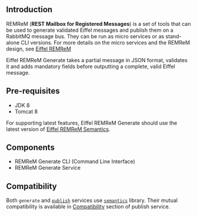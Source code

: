 ## Introduction

REMReM (**REST Mailbox for Registered Messages**) is a set of tools that can be used to generate validated Eiffel messages and publish them on a RabbitMQ message bus. They can be run as micro services or as stand-alone CLI versions. For more details on the micro services and the REMReM design, see [Eiffel REMReM](https://github.com/eiffel-community/eiffel-remrem)

Eiffel REMReM Generate takes a partial message in JSON format, validates it and adds mandatory fields before outputting a complete, valid Eiffel message.


## Pre-requisites

*   JDK 8
*   Tomcat 8

For supporting latest features, Eiffel REMReM Generate should use the latest version of [Eiffel REMReM Semantics](https://github.com/eiffel-community/eiffel-remrem-semantics).

## Components

*   REMReM Generate CLI (Command Line Interface)
*   REMReM Generate Service

## Compatibility
Both `generate` and [`publish`](https://github.com/eiffel-community/eiffel-remrem-publish) services use [`semantics`](https://github.com/eiffel-community/eiffel-remrem-semantics) library. Their mutual compatibility is available in [Compatibility](https://github.com/eiffel-community/eiffel-remrem-publish/blob/master/wiki/markdown/index.md#components) section of publish service.